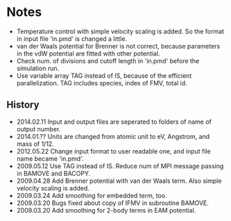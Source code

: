 Notes
=====

-   Temperature control with simple velocity scaling is added. So the
    format in input file \'in.pmd\' is changed a little.
-   van der Waals potential for Brenner is not correct, because
    parameters in the vdW potential are fitted with other potential.
-   Check num. of divisions and cutoff length in \'in.pmd\' before the
    simulation run.
-   Use variable array TAG instead of IS, because of the efficient
    parallelization. TAG includes species, index of FMV, total id.

History
-------

-   2014.02.11 Input and output files are seperated to folders of name
    of output number.
-   2014.01.?? Units are changed from atomic unit to eV, Angstrom, and
    mass of 1/12.
-   2012.05.22 Change input format to user readable one, and input file
    name became \'in.pmd\'.
-   2009.05.12 Use TAG instead of IS. Reduce num of MPI message passing
    in BAMOVE and BACOPY.
-   2009.04.28 Add Brenner potential with van der Waals term. Also
    simple velocity scaling is added.
-   2009.03.24 Add smoothing for embedded term, too.
-   2009.03.20 Bugs fixed about copy of IFMV in subroutine BAMOVE.
-   2009.03.20 Add smoothing for 2-body terms in EAM potential.
